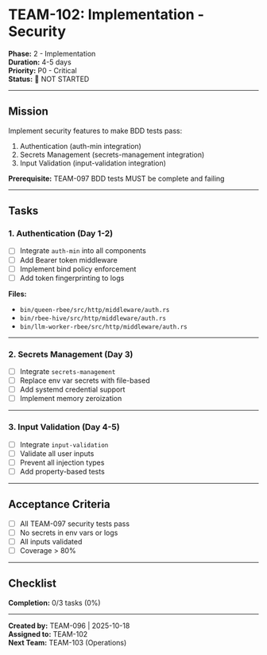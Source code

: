# TEAM-102: Implementation - Security

**Phase:** 2 - Implementation  
**Duration:** 4-5 days  
**Priority:** P0 - Critical  
**Status:** 🔴 NOT STARTED

---

## Mission

Implement security features to make BDD tests pass:
1. Authentication (auth-min integration)
2. Secrets Management (secrets-management integration)
3. Input Validation (input-validation integration)

**Prerequisite:** TEAM-097 BDD tests MUST be complete and failing

---

## Tasks

### 1. Authentication (Day 1-2)
- [ ] Integrate `auth-min` into all components
- [ ] Add Bearer token middleware
- [ ] Implement bind policy enforcement
- [ ] Add token fingerprinting to logs

**Files:**
- `bin/queen-rbee/src/http/middleware/auth.rs`
- `bin/rbee-hive/src/http/middleware/auth.rs`
- `bin/llm-worker-rbee/src/http/middleware/auth.rs`

---

### 2. Secrets Management (Day 3)
- [ ] Integrate `secrets-management`
- [ ] Replace env var secrets with file-based
- [ ] Add systemd credential support
- [ ] Implement memory zeroization

---

### 3. Input Validation (Day 4-5)
- [ ] Integrate `input-validation`
- [ ] Validate all user inputs
- [ ] Prevent all injection types
- [ ] Add property-based tests

---

## Acceptance Criteria

- [ ] All TEAM-097 security tests pass
- [ ] No secrets in env vars or logs
- [ ] All inputs validated
- [ ] Coverage > 80%

---

## Checklist

**Completion:** 0/3 tasks (0%)

---

**Created by:** TEAM-096 | 2025-10-18  
**Assigned to:** TEAM-102  
**Next Team:** TEAM-103 (Operations)
